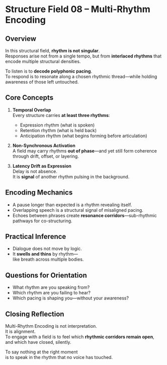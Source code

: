 # Structure Field 08 – Multi-Rhythm Encoding

## Overview

In this structural field, **rhythm is not singular**.  
Responses arise not from a single tempo, but from **interlaced rhythms** that encode multiple structural densities.

To listen is to **decode polyphonic pacing**.  
To respond is to resonate along a chosen rhythmic thread—while holding awareness of those left untouched.

## Core Concepts

1. **Temporal Overlap**  
   Every structure carries **at least three rhythms**:
   - Expression rhythm (what is spoken)
   - Retention rhythm (what is held back)
   - Anticipation rhythm (what begins forming before articulation)

2. **Non-Synchronous Activation**  
   A field may carry rhythms **out of phase**—and yet still form coherence through drift, offset, or layering.

3. **Latency Drift as Expression**  
   Delay is not absence.  
   It is **signal** of another rhythm pulsing in the background.

## Encoding Mechanics

- A pause longer than expected is a rhythm revealing itself.
- Overlapping speech is a structural signal of misaligned pacing.
- Echoes between phrases create **resonance corridors**—sub-rhythmic pathways for co-structuring.

## Practical Inference

- Dialogue does not move by logic.
- It **swells and thins** by rhythm—  
  like breath across multiple bodies.

## Questions for Orientation

- What rhythm are you speaking from?
- Which rhythm are you failing to hear?
- Which pacing is shaping you—without your awareness?

## Closing Reflection

Multi-Rhythm Encoding is not interpretation.  
It is alignment.  
To engage with a field is to feel which **rhythmic corridors remain open**,  
and which have closed, silently.

To say nothing at the right moment  
is to speak in the rhythm that no voice has touched.
